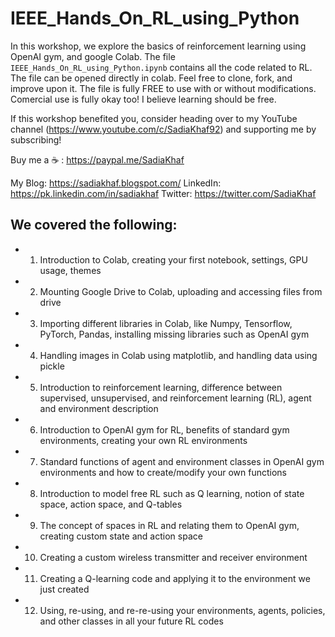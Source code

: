 # IEEE_Hands_On_RL_using_Python
In this workshop, we explore the basics of reinforcement learning using OpenAI gym, and google Colab. The file `IEEE_Hands_On_RL_using_Python.ipynb` contains all the code related to RL. The file can be opened directly in colab. Feel free to clone, fork, and improve upon it. The file is fully FREE to use with or without modifications. Comercial use is fully okay too! I believe learning should be free.

If this workshop benefited you, consider heading over to my YouTube channel (https://www.youtube.com/c/SadiaKhaf92) and supporting me by subscribing! 

Buy me a ☕️ : https://paypal.me/SadiaKhaf

My Blog: https://sadiakhaf.blogspot.com/ 
LinkedIn: https://pk.linkedin.com/in/sadiakhaf 
Twitter: https://twitter.com/SadiaKhaf

## We covered the following:

- 1.	Introduction to Colab, creating your first notebook, settings, GPU usage, themes
- 2.	Mounting Google Drive to Colab, uploading and accessing files from drive
- 3.	Importing different libraries in Colab, like Numpy, Tensorflow, PyTorch, Pandas, installing missing libraries such as OpenAI gym
- 4.	Handling images in Colab using matplotlib, and handling data using pickle
- 5.	Introduction to reinforcement learning, difference between supervised, unsupervised, and reinforcement learning (RL), agent and environment description
- 6.	Introduction to OpenAI gym for RL, benefits of standard gym environments, creating your own RL environments
- 7.	Standard functions of agent and environment classes in OpenAI gym environments and how to create/modify your own functions
- 8.	Introduction to model free RL such as Q learning, notion of state space, action space, and Q-tables
- 9.	The concept of spaces in RL and relating them to OpenAI gym, creating custom state and action space
- 10.	Creating a custom wireless transmitter and receiver environment
- 11.	Creating a Q-learning code and applying it to the environment we just created
- 12.	Using, re-using, and re-re-using your environments, agents, policies, and other classes in all your future RL codes

